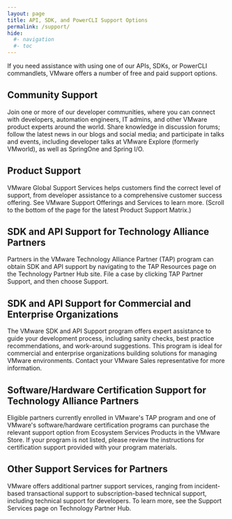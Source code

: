 ```yaml
---
layout: page
title: API, SDK, and PowerCLI Support Options
permalink: /support/
hide:
  #- navigation
  #- toc
---
```


If you need assistance with using one of our APIs, SDKs, or PowerCLI commandlets, VMware offers a number of free and paid support options.

## Community Support
Join one or more of our developer communities, where you can connect with developers, automation engineers, IT admins, and other VMware product experts around the world. Share knowledge in discussion forums; follow the latest news in our blogs and social media; and participate in talks and events, including developer talks at VMware Explore (formerly VMworld), as well as SpringOne and Spring I/O.

## Product Support
VMware Global Support Services helps customers find the correct level of support, from developer assistance to a comprehensive customer success offering. See VMware Support Offerings and Services to learn more. (Scroll to the bottom of the page for the latest Product Support Matrix.)

## SDK and API Support for Technology Alliance Partners
Partners in the VMware Technology Alliance Partner (TAP) program can obtain SDK and API support by navigating to the TAP Resources page on the Technology Partner Hub site. File a case by clicking TAP Partner Support, and then choose Support.

## SDK and API Support for Commercial and Enterprise Organizations
The VMware SDK and API Support program offers expert assistance to guide your development process, including sanity checks, best practice recommendations, and work-around suggestions. This program is ideal for commercial and enterprise organizations building solutions for managing VMware environments. Contact your VMware Sales representative for more information.

## Software/Hardware Certification Support for Technology Alliance Partners
Eligible partners currently enrolled in VMware's TAP program and one of VMware's software/hardware certification programs can purchase the relevant support option from Ecosystem Services Products in the VMware Store. If your program is not listed, please review the instructions for certification support provided with your program materials.

## Other Support Services for Partners
VMware offers additional partner support services, ranging from incident-based transactional support to subscription-based technical support, including technical support for developers. To learn more, see the Support Services page on Technology Partner Hub.